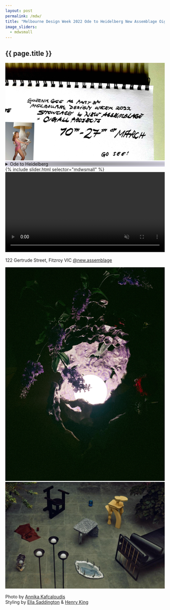 ```yaml
---
layout: post
permalink: /mdw/
title: "Melbourne Design Week 2022 Ode to Heidelberg New Assemblage Oigall Projects NGV"
image_sliders:
  - mdwsmall
---
```

<section class="section fadeup clear">

  <h2>{{ page.title }}</h2>

  <div class="col-1-1">
    <img src="/assets/images/mdw/mdw_pinklady.jpg" alt="Queena Grot as part of Melbourne Design Week 2022 Showcase by New Assemblage x Oigall Projects 10th - 27th of March. Go See!"/>
  </div>

  <div class="col-5-8">
    <details style="background: radial-gradient(#8a8a8a, #50419933);">
      <summary>Ode to Heidelberg</summary>
      <br>Glazed Ceramic Lamp, Flower Holder
      <br>40 x 29 x 23 cm
      <br>E27 bulb 
      <br>AU socket
      <br><br>Purchase/Visit at
      <br>SHOWCASE by New Assemblage
      <br>MELBOURNE DESIGN WEEK 2022
      <br>Oigall Projects - March 10th - 27th
    </details>
    <div id="slideshow">
    {% include slider.html selector="mdwsmall" %}
    </div> 
  </div>

  <div class="col-3-8">
    <a href="https://newassemblage.com/">
      <video width="100%" autoplay muted loop>
        <source src="/assets/images/mdw/Showcase_New-Assemblage_Initial-Post.mp4" type="video/mp4">
      </video>
    </a>
    <p>122 Gertrude Street, Fitzroy VIC <a href="https://www.instagram.com/new.assemblage/">@new.assemblage</a></p>
    <img src="/assets/images/mdw/IMG_4302.JPG" alt="Ode to Heidelberg Melbourne Design Week 2022 Queena Grot"/>
  </div>

  <div class="col-1-1">
    <img src="/assets/images/mdw/IMG_8715.JPG" alt="Ode to Heidelberg Melbourne Design Week 2022 Queena Grot Oigall Projects"/>
    <p>
      Photo by <a href="https://www.instagram.com/annikakafcaloudis/">Annika Kafcaloudis</a>
      <br>Styling by <a href="https://www.instagram.com/ella_saddington/">Ella Saddington</a> & <a href="https://www.instagram.com/@you1anna/">Henry King</a>
    </p>
  </div>

</section>
